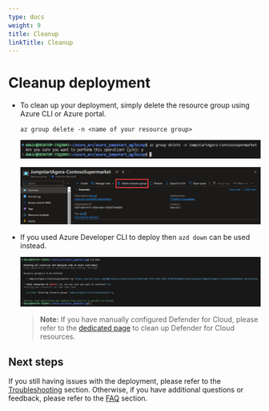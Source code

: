 ```yaml
---
type: docs
weight: 9
title: Cleanup
linkTitle: Cleanup
---
```


# Cleanup deployment

- To clean up your deployment, simply delete the resource group using Azure CLI or Azure portal.

  ```shell
  az group delete -n <name of your resource group>
  ```

  ![Screenshot showing az group delete](./img/az_group_delete.png)

  ![Screenshot showing group delete from Azure portal](./img/portal_delete.png)

- If you used Azure Developer CLI to deploy then ```azd down``` can be used instead.

  ![Screenshot showing azd down](./img/azd_down.png)

  > **Note:** If you have manually configured Defender for Cloud, please refer to the [dedicated page](../arc_defender_servers/#cleanup) to clean up Defender for Cloud resources.

## Next steps

If you still having issues with the deployment, please refer to the [Troubleshooting](../troubleshooting/) section. Otherwise, if you have additional questions or feedback, please refer to the [FAQ](../../../faq/) section.
